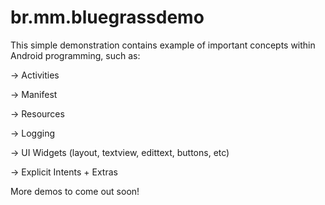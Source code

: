 br.mm.bluegrassdemo
===================

This simple demonstration contains example of important concepts within Android programming, such as: 


-> Activities 

-> Manifest

-> Resources

-> Logging

-> UI Widgets (layout, textview, edittext, buttons, etc)

-> Explicit Intents + Extras


More demos to come out soon!

